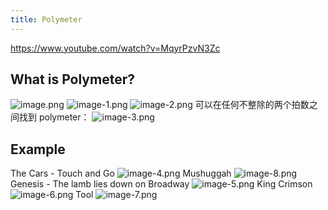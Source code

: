```yaml
---
title: Polymeter
---
```


https://www.youtube.com/watch?v=MqyrPzvN3Zc

## What is Polymeter?

![image.png](/images/Pub_Note_Polymeter/image.png)
![image-1.png](/images/Pub_Note_Polymeter/image-1.png)
![image-2.png](/images/Pub_Note_Polymeter/image-2.png)
可以在任何不整除的两个拍数之间找到 polymeter：
![image-3.png](/images/Pub_Note_Polymeter/image-3.png)

## Example

The Cars - Touch and Go
![image-4.png](/images/Pub_Note_Polymeter/image-4.png)
Mushuggah
![image-8.png](/images/Pub_Note_Polymeter/image-8.png)
Genesis - The lamb lies down on Broadway
![image-5.png](/images/Pub_Note_Polymeter/image-5.png)
King Crimson
![image-6.png](/images/Pub_Note_Polymeter/image-6.png)
Tool
![image-7.png](/images/Pub_Note_Polymeter/image-7.png)
